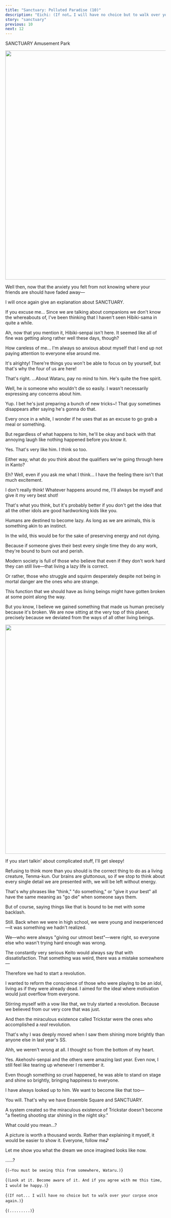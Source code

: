 ```yaml
---
title: "Sanctuary: Polluted Paradise (10)"
description: "Eichi: (If not… I will have no choice but to walk over your corpse once again.)"
story: "sanctuary"
previous: 10
next: 12
---
```


<Season s="Winter"/>

<Location>SANCTUARY Amusement Park</Location>

<Image src="/img/tl/sanctuary/11/1.jpg" layout="responsive" width="1560" height="720" quality="100" />

<Bubble character="Eichi">

Well then, now that the anxiety you felt from not knowing where your friends are should have faded <span className="hold">away—</span>

I will once again give an explanation about SANCTUARY.

</Bubble>

<Bubble character="Yuzuru">

If you excuse me... Since we are talking about companions we don't know the whereabouts of, I've been thinking that I haven't seen Hibiki-sama in quite a while.

</Bubble>

<Bubble character="Hajime">

Ah, now that you mention it, Hibiki-senpai isn't here. It seemed like all of fine was getting along rather well these days, though?

How careless of me... I'm always so anxious about myself that I end up not paying attention to everyone else around me.

</Bubble>

<Bubble character="Mitsuru">

It's alrighty! There're things you won't be able to focus on by yourself, but that's why the four of us are here!

</Bubble>

<Bubble character="Eichi">

That's right. ...About Wataru, pay no mind to him. He's quite the free spirit.

</Bubble>

<Bubble character="Yuzuru">

Well, he _is_ someone who wouldn't die so easily. I wasn't necessarily expressing any concerns about him.

</Bubble>

<Bubble character="Tori">

Yup. I bet he's just preparing a bunch of new tricks\~! That guy sometimes disappears after saying he's gonna do that.

Every once in a while, I wonder if he uses that as an excuse to go grab a meal or something.

But regardless of what happens to him, he'll be okay and back with that annoying laugh like nothing happened before you know it.

</Bubble>

<Bubble character="Eichi">

Yes. That's very like him. I think so too.

Either way, what do you think about the qualifiers we're going through here in Kanto?

</Bubble>

<Bubble character="Hajime">

Eh? Well, even if you ask me what I think... I have the feeling there isn't that much excitement.

</Bubble>

<Bubble character="Mitsuru">

I don't really think! Whatever happens around me, I'll always be myself and give it my very best shot!

</Bubble>

<Bubble character="Eichi">

That's what you think, but it's probably better if you don't get the idea that all the other idols are good hardworking kids like you.

Humans are destined to become lazy. As long as we are animals, this is something akin to an instinct.

In the wild, this would be for the sake of preserving energy and not dying.

Because if someone gives their best every single time they do any work, they're bound to burn out and perish.

Modern society is full of those who believe that even if they don't work hard they can still live—that living a lazy life is correct.

Or rather, those who struggle and squirm desperately despite not being in mortal danger are the ones who are strange.

This function that we should have as living beings might have gotten broken at some point along the way.

But you know, I believe we gained something that made us human precisely because it's broken. We are now sitting at the very top of this planet, precisely because we deviated from the ways of all other living beings.

</Bubble>

<Image src="/img/tl/sanctuary/11/2.jpg" layout="responsive" width="1560" height="720" quality="100" />

<Bubble character="Mitsuru">

If you start talkin' about complicated stuff, I'll get sleepy!

</Bubble>

<Bubble character="Eichi">

Refusing to think more than you should is the correct thing to do as a living creature, Tenma-kun. Our brains are gluttonous, so if we stop to think about every single detail we are presented with, we will be left without energy.

That's why phrases like "think," "do something," or "give it your best" all have the same meaning as "go die" when someone says them.

But of course, saying things like that is bound to be met with some backlash.

Still. Back when we were in high school, we were young and inexperienced—it was something we hadn't realized.

We—who were always "giving our utmost best"—were right, so everyone else who wasn't trying hard enough was wrong.

The constantly very serious Keito would always say that with dissatisfaction. That something was weird, there was a mistake <span className="hold">somewhere—</span>

Therefore we had to start a revolution.

I wanted to reform the conscience of those who were playing to be an idol, living as if they were already dead. I aimed for the ideal where motivation would just overflow from everyone.

Stirring myself with a vow like that, we truly started a revolution. Because we believed from our very core that was just.

And then the miraculous existence called Trickstar were the ones who accomplished a _real_ revolution.

That's why I was deeply moved when I saw them shining more brightly than anyone else in last year's SS.

Ahh, we weren't wrong at all. I thought so from the bottom of my heart.

</Bubble>

<Bubble character="Hajime">

Yes. Akehoshi-senpai and the others were amazing last year. Even now, I still feel like tearing up whenever I remember it.

Even though something so cruel happened, he was able to stand on stage and shine so brightly, bringing happiness to everyone.

I have always looked up to him. We want to become like that too—

</Bubble>

<Bubble character="Eichi">

You will. That's why we have Ensemble Square and SANCTUARY.

A system created so the miraculous existence of Trickstar doesn't become "a fleeting shooting star shining in the night sky."

</Bubble>

<Bubble character="Hajime">

What could you mean...?

</Bubble>

<Bubble character="Eichi">

A picture is worth a thousand words. Rather than explaining it myself, it would be easier to show it. Everyone, follow <span className="hold">me♪</span>

Let me show you what the dream we once imagined looks like now.

</Bubble>

<Bubble character="Hajime">

......?

</Bubble>

<Bubble character="Eichi">

<Thought>{`(—You must be seeing this from somewhere, Wataru.)`}</Thought>

<Thought>{`(Look at it. Become aware of it. And if you agree with me this time, I would be happy.)`}</Thought>

<Thought>{`(If not... I will have no choice but to walk over your corpse once again.)`}</Thought>

<Thought>{`(.........)`}</Thought>

</Bubble>

<Credits tl="[Nui](https://maonuis.tumblr.com)" tlc="[remi](https://twitter.com/trystofstarrs)" qc="[honeyspades](https://honeyspades.tumblr.com)" />
